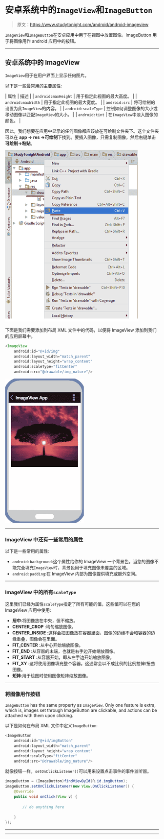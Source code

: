 # 安卓系统中的`ImageView`和`ImageButton`

> 原文：<https://www.studytonight.com/android/android-imageview>

`ImageView`和`ImageButton`在安卓应用中用于在视图中放置图像。ImageButton 用于将图像用作 android 应用中的按钮。

* * *

## 安卓系统中的 ImageView

`ImageView`用于在用户界面上显示任何图片。

以下是一些最常用的主要属性:

| 属性 | 描述 |
| `android:maxHeight` | 用于指定此视图的最大高度。 |
| `android:maxWidth` | 用于指定此视图的最大宽度。 |
| `android:src` | 将可绘制的设置为此`ImageView`的内容。 |
| `android:scaleType` | 控制如何调整图像的大小或移动图像以匹配`ImageView`的大小。 |
| `android:tint` | 在`ImageView`中淡入图像的颜色。 |

因此，我们想要在应用中显示的任何图像都应该放在可绘制文件夹下。这个文件夹可以在 **app → res →可绘制**下找到。要插入图像，只需复制图像，然后右键单击**可绘制→粘贴**。

![Adding picture or image to drawable](img/08adc6fc8274678289887a8a2cfe2035.png)

下面是我们需要添加到布局 XML 文件中的代码，以便将 ImageView 添加到我们的应用屏幕中。

```java
<ImageView
    android:id="@+id/img"   
    android:layout_width="match_parent"
    android:layout_height="wrap_content"
    android:scaleType="fitCenter"
    android:src="@drawable/img_nature"/>
```

![ImageView in Android example](img/1904af799d053d3d517c8bb71aca91d4.png)

* * *

### ImageView 中还有一些常用的属性

以下是一些常用的属性:

*   `android:background`:这个属性给你的 ImageView 一个背景色。当您的图像不能完全填充`ImageView`时，背景色用于填充图像未覆盖的区域。
*   `android:padding`:在 ImageView 内部为图像提供填充或额外空间。

* * *

### ImageView 中的所有`scaleType`

这里我们已经为属性`scaleType`指定了所有可能的值，这些值可以在您的 ImageView 应用中使用:

*   **居中**:将图像放在中央，但不缩放。
*   **CENTER_CROP** :均匀缩放图像。
*   **CENTER_INSIDE** :这样会把图像放在容器里面，图像的边缘不会和容器的边缘重叠，图像会在里面。
*   **FIT_CENTER** :从中心开始缩放图像。
*   **FIT_END** :从容器的末端，也就是右手边开始缩放图像。
*   **FIT_START** :从容器开始，即从左手边开始缩放图像。
*   **FIT_XY** :这将使用图像填充整个容器。这通常会以不成比例的比例拉伸/扭曲图像。
*   **矩阵**:用于绘图时使用图像矩阵缩放图像。

* * *

### 将图像用作按钮

`ImageButton` has the same property as `ImageView`. Only one feature is extra, which is, images set through ImageButton are clickable, and actions can be attached with them upon clicking.

以下是如何在布局 XML 文件中定义`ImageButton`:

```java
<ImageButton
    android:id="@+id/imgButton"
    android:layout_width="match_parent"
    android:layout_height="wrap_content"
    android:scaleType="fitCenter"
    android:src="@drawable/img_nature"/>
```

就像按钮一样，`setOnClickListener()`可以用来设置点击事件的事件监听器。

```java
imageButton = (ImageButton)findViewById(R.id.imgButton);
imageButton.setOnClickListener(new View.OnClickListener() {
    @Override
    public void onClick(View v) {

        // do anything here

    }
});
```

* * *

* * *